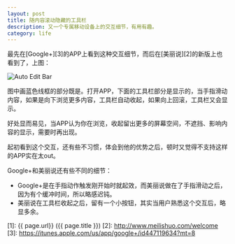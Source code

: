 ```yaml
---
layout: post
title: 随内容滚动隐藏的工具栏
description: 又一个专属移动设备上的交互细节，有用有趣。
category: life
---
```


最先在[Google+][3]的APP上看到这种交互细节，而后在[美丽说][2]的新版上也看到了，上图：

![Auto Edit Bar](/images/other/auto-edit-bar.jpg)

图中画蓝色线框的部分既是。打开APP，下面的工具栏部分是显示的，当手指滑动内容，如果是向下浏览更多内容，工具栏自动收起，如果向上回滚，工具栏又会显示。

好处显而易见，当APP认为你在浏览，收起留出更多的屏幕空间，不遮挡、影响内容的显示，需要时再出现。

起初看到这个交互，还有些不习惯，体会到他的优势之后，顿时又觉得不支持这样的APP实在太out。

Google+和美丽说还有些不同的细节：
<ul>
    <li>Google+是在手指动作触发刚开始时就起效，而美丽说做在了手指滑动之后，因为有个缓冲时间，所以略感迟钝。</li>
    <li>美丽说在工具栏收起之后，留有一个小按钮，其实当用户熟悉这个交互后，略显多余。</li>
</ul>

[WeiLi]:    http://wli12.github.io  "WeiLi"
[1]:    {{ page.url}}  ({{ page.title }})
[2]: http://www.meilishuo.com/welcome
[3]: https://itunes.apple.com/us/app/google+/id447119634?mt=8
